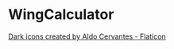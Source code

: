 # WingCalculator

<a href="https://www.flaticon.com/free-icons/dark" title="dark icons">Dark icons created by Aldo Cervantes - Flaticon</a>
